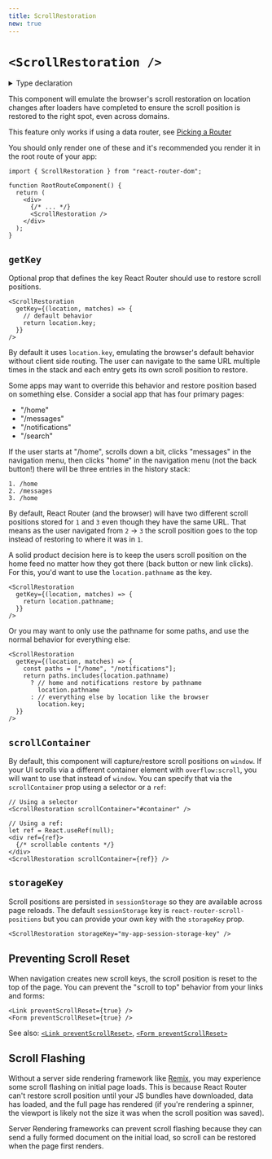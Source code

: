 ```yaml
---
title: ScrollRestoration
new: true
---
```


# `<ScrollRestoration />`

<details>
  <summary>Type declaration</summary>

```tsx
declare function ScrollRestoration(
  props: ScrollRestorationProps
): null;

interface ScrollRestorationProps {
  getKey?: GetScrollRestorationKeyFunction;
  storageKey?: string;
  scrollContainer?: string | React.RefObject<HTMLElement>;
}

interface GetScrollRestorationKeyFunction {
  (location: Location, matches: UseMatchesMatch[]):
    | string
    | null;
}
```

</details>

This component will emulate the browser's scroll restoration on location changes after loaders have completed to ensure the scroll position is restored to the right spot, even across domains.

<docs-warning>This feature only works if using a data router, see [Picking a Router][pickingarouter]</docs-warning>

You should only render one of these and it's recommended you render it in the root route of your app:

```tsx [1,7]
import { ScrollRestoration } from "react-router-dom";

function RootRouteComponent() {
  return (
    <div>
      {/* ... */}
      <ScrollRestoration />
    </div>
  );
}
```

## `getKey`

Optional prop that defines the key React Router should use to restore scroll positions.

```tsx
<ScrollRestoration
  getKey={(location, matches) => {
    // default behavior
    return location.key;
  }}
/>
```

By default it uses `location.key`, emulating the browser's default behavior without client side routing. The user can navigate to the same URL multiple times in the stack and each entry gets its own scroll position to restore.

Some apps may want to override this behavior and restore position based on something else. Consider a social app that has four primary pages:

- "/home"
- "/messages"
- "/notifications"
- "/search"

If the user starts at "/home", scrolls down a bit, clicks "messages" in the navigation menu, then clicks "home" in the navigation menu (not the back button!) there will be three entries in the history stack:

```
1. /home
2. /messages
3. /home
```

By default, React Router (and the browser) will have two different scroll positions stored for `1` and `3` even though they have the same URL. That means as the user navigated from `2` → `3` the scroll position goes to the top instead of restoring to where it was in `1`.

A solid product decision here is to keep the users scroll position on the home feed no matter how they got there (back button or new link clicks). For this, you'd want to use the `location.pathname` as the key.

```tsx
<ScrollRestoration
  getKey={(location, matches) => {
    return location.pathname;
  }}
/>
```

Or you may want to only use the pathname for some paths, and use the normal behavior for everything else:

```tsx
<ScrollRestoration
  getKey={(location, matches) => {
    const paths = ["/home", "/notifications"];
    return paths.includes(location.pathname)
      ? // home and notifications restore by pathname
        location.pathname
      : // everything else by location like the browser
        location.key;
  }}
/>
```

## `scrollContainer`

By default, this component will capture/restore scroll positions on `window`. If your UI scrolls via a different container element with `overflow:scroll`, you will want to use that instead of `window`. You can specify that via the `scrollContainer` prop using a selector or a `ref`:

```tsx
// Using a selector
<ScrollRestoration scrollContainer="#container" />
```

```tsx
// Using a ref:
let ref = React.useRef(null);
<div ref={ref}>
  {/* scrollable contents */}
</div>
<ScrollRestoration scrollContainer={ref}} />
```

## `storageKey`

Scroll positions are persisted in `sessionStorage` so they are available across page reloads. The default `sessionStorage` key is `react-router-scroll-positions` but you can provide your own key with the `storageKey` prop.

```tsx
<ScrollRestoration storageKey="my-app-session-storage-key" />
```

## Preventing Scroll Reset

When navigation creates new scroll keys, the scroll position is reset to the top of the page. You can prevent the "scroll to top" behavior from your links and forms:

```tsx
<Link preventScrollReset={true} />
<Form preventScrollReset={true} />
```

See also: [`<Link preventScrollReset>`][preventscrollreset], [`<Form preventScrollReset>`][form-preventscrollreset]

## Scroll Flashing

Without a server side rendering framework like [Remix][remix], you may experience some scroll flashing on initial page loads. This is because React Router can't restore scroll position until your JS bundles have downloaded, data has loaded, and the full page has rendered (if you're rendering a spinner, the viewport is likely not the size it was when the scroll position was saved).

Server Rendering frameworks can prevent scroll flashing because they can send a fully formed document on the initial load, so scroll can be restored when the page first renders.

[remix]: https://remix.run
[preventscrollreset]: ../components/link#preventscrollreset
[form-preventscrollreset]: ../components/form#preventscrollreset
[pickingarouter]: ../routers/picking-a-router
